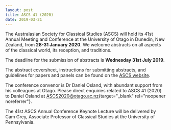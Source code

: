 ```yaml
---
layout: post
title: ASCS 41 (2020)
date: 2019-03-21
---
```


The Australasian Society for Classical Studies (ASCS) will hold its 41st
Annual Meeting and Conference at the University of Otago in Dunedin, New
Zealand, from **28-31 January 2020**. We welcome abstracts on all
aspects of the classical world, its reception, and
traditions.

The deadline for the submission of abstracts
is **Wednesday 31st July 2019**.

The abstract coversheet,
instructions for submitting abstracts, and guidelines for papers and
panels can be found on the [ASCS
website](http://www.ascs.org.au/news/index.html).  ​

The
conference convenor is Dr Daniel Osland, with abundant support from his
colleagues at Otago. Please direct enquiries related to ASCS 41 (2020)
to Daniel Osland at
[ASCS2020@otago.ac.nz](mailto:ASCS2020@otago.ac.nz){target="_blank"
rel="noopener noreferrer"}.

The 41st ASCS Annual Conference
Keynote Lecture will be delivered by Cam Grey, Associate Professor of
Classical Studies at the University of Pennsylvania.
